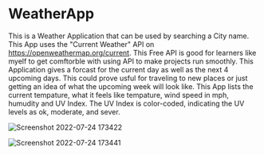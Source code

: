 # WeatherApp
This is a Weather Application that can be used by searching a City name. This App uses the "Current Weather" API on https://openweathermap.org/current. This Free API is good for learners like myelf to get comftorble with using API to make projects run smoothly. This Application gives a forcast for the current day as well as the next 4 upcoming days. This could prove usful for traveling to new places or just getting an idea of what the upcoming week will look like. This App lists the current tempature, what it feels like tempature, wind speed in mph, humudity and UV Index. The UV Index is color-coded, indicating the UV levels as ok, moderate, and sever. 

![Screenshot 2022-07-24 173422](https://user-images.githubusercontent.com/102931271/180668962-ba6409f0-15ae-468c-8e8b-3bc18e085235.png)


![Screenshot 2022-07-24 173441](https://user-images.githubusercontent.com/102931271/180668968-b729f93e-780a-48f2-9903-df665bf092de.png)
